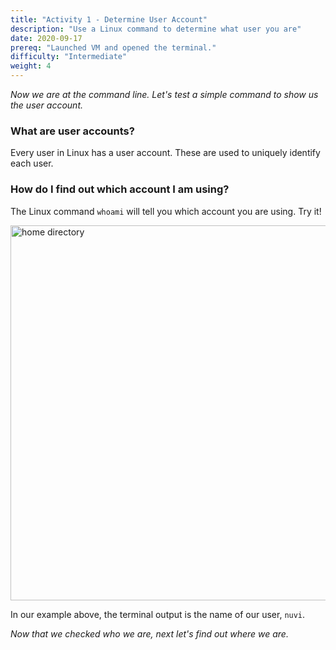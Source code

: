 ```yaml
---
title: "Activity 1 - Determine User Account"
description: "Use a Linux command to determine what user you are"
date: 2020-09-17
prereq: "Launched VM and opened the terminal."
difficulty: "Intermediate"
weight: 4
---
```


*Now we are at the command line. Let's test a simple command to show us the user account.*

### What are user accounts?

Every user in Linux has a user account. These are used to uniquely identify each user.

### How do I find out which account I am using?

The Linux command `whoami` will tell you which account you are using. Try it!

<!---![home directory](../images/01_whoami.png?classes=border,shadow) --->
<img src="../images/01_whoami.png" alt="home directory" style="width:600px;"/>

In our example above, the terminal output is the name of our user, `nuvi`.

*Now that we checked who we are, next let's find out where we are.*
